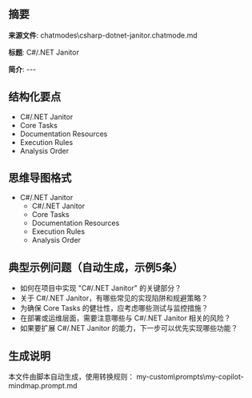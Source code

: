 ## 摘要

**来源文件**: chatmodes\csharp-dotnet-janitor.chatmode.md

**标题**: C#/.NET Janitor

**简介**: ---

## 结构化要点

- C#/.NET Janitor
- Core Tasks
- Documentation Resources
- Execution Rules
- Analysis Order

## 思维导图格式

- C#/.NET Janitor
  - C#/.NET Janitor
  - Core Tasks
  - Documentation Resources
  - Execution Rules
  - Analysis Order

## 典型示例问题（自动生成，示例5条）

- 如何在项目中实现 "C#/.NET Janitor" 的关键部分？
- 关于 C#/.NET Janitor，有哪些常见的实现陷阱和规避策略？
- 为确保 Core Tasks 的健壮性，应考虑哪些测试与监控措施？
- 在部署或运维层面，需要注意哪些与 C#/.NET Janitor 相关的风险？
- 如果要扩展 C#/.NET Janitor 的能力，下一步可以优先实现哪些功能？

## 生成说明

本文件由脚本自动生成，使用转换规则： my-custom\prompts\my-copilot-mindmap.prompt.md
